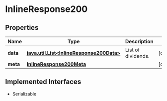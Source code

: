 

# InlineResponse200


## Properties

Name | Type | Description | Notes
------------ | ------------- | ------------- | -------------
**data** | [**java.util.List&lt;InlineResponse200Data&gt;**](InlineResponse200Data.md) | List of dividends. |  [optional]
**meta** | [**InlineResponse200Meta**](InlineResponse200Meta.md) |  |  [optional]


## Implemented Interfaces

* Serializable


